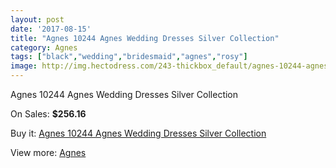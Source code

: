 ```yaml
---
layout: post
date: '2017-08-15'
title: "Agnes 10244 Agnes Wedding Dresses Silver Collection"
category: Agnes
tags: ["black","wedding","bridesmaid","agnes","rosy"]
image: http://img.hectodress.com/243-thickbox_default/agnes-10244-agnes-wedding-dresses-silver-collection.jpg
---
```

Agnes 10244 Agnes Wedding Dresses Silver Collection

On Sales: **$256.16**
<a href="https://www.hectodress.com/agnes/136-agnes-10244-agnes-wedding-dresses-silver-collection.html"><amp-img layout="responsive" width="600" height="600" src="//img.hectodress.com/243-thickbox_default/agnes-10244-agnes-wedding-dresses-silver-collection.jpg" alt="Agnes 10244 Agnes Wedding Dresses Silver Collection 0" /></a>

Buy it: [Agnes 10244 Agnes Wedding Dresses Silver Collection](https://www.hectodress.com/agnes/136-agnes-10244-agnes-wedding-dresses-silver-collection.html "Agnes 10244 Agnes Wedding Dresses Silver Collection")

View more: [Agnes](https://www.hectodress.com/6-agnes "Agnes")